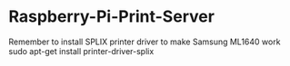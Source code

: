 # Raspberry-Pi-Print-Server

Remember to install SPLIX printer driver to make Samsung ML1640 work
sudo apt-get install printer-driver-splix


